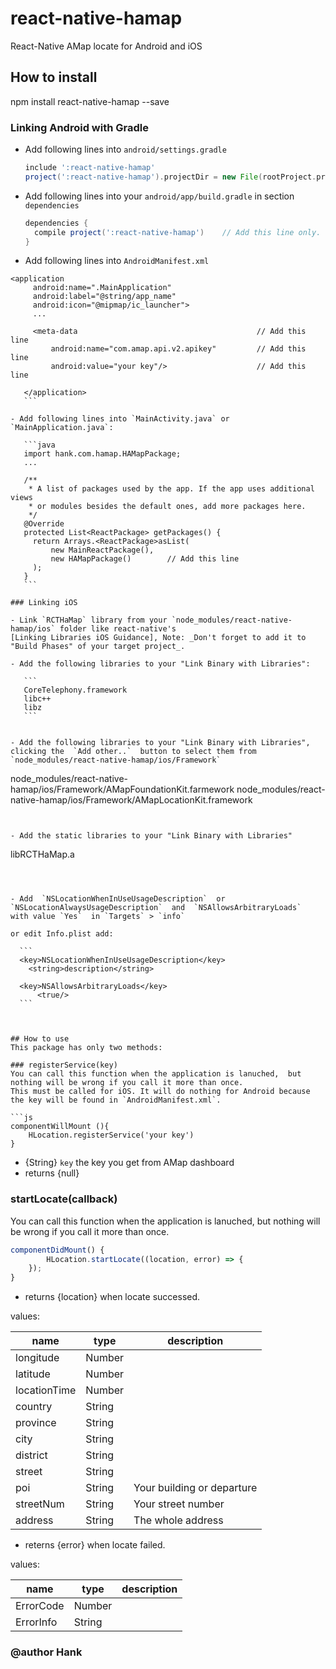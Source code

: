 # react-native-hamap
React-Native AMap locate for Android and iOS


## How to install 
npm install react-native-hamap --save


### Linking Android with Gradle

- Add following lines into `android/settings.gradle`

    ```gradle
    include ':react-native-hamap'
    project(':react-native-hamap').projectDir = new File(rootProject.projectDir, '../node_modules/react-native-hamap/android')
    ```

- Add following lines into your `android/app/build.gradle` in section `dependencies`

    ```gradle
    dependencies {
      compile project(':react-native-hamap')    // Add this line only.
    }
    ```
    
    
- Add following lines into `AndroidManifest.xml`

 ```
 <application
      android:name=".MainApplication"
      android:label="@string/app_name"
      android:icon="@mipmap/ic_launcher">
      ...
      
      <meta-data                                        // Add this line
          android:name="com.amap.api.v2.apikey"         // Add this line
          android:value="your key"/>                    // Add this line

    </application>
    ```

- Add following lines into `MainActivity.java` or `MainApplication.java`:

    ```java
    import hank.com.hamap.HAMapPackage;       
    ...

    /**
     * A list of packages used by the app. If the app uses additional views
     * or modules besides the default ones, add more packages here.
     */
    @Override
    protected List<ReactPackage> getPackages() {
      return Arrays.<ReactPackage>asList(
          new MainReactPackage(), 
          new HAMapPackage()        // Add this line
      );
    }
    ```

### Linking iOS

- Link `RCTHaMap` library from your `node_modules/react-native-hamap/ios` folder like react-native's 
[Linking Libraries iOS Guidance], Note: _Don't forget to add it to "Build Phases" of your target project_.

- Add the following libraries to your "Link Binary with Libraries":

    ```
    CoreTelephony.framework
    libc++
    libz
    ```
    
    
- Add the following libraries to your "Link Binary with Libraries",  clicking the  `Add other..`  button to select them from `node_modules/react-native-hamap/ios/Framework`

  ```
  node_modules/react-native-hamap/ios/Framework/AMapFoundationKit.farmework
  node_modules/react-native-hamap/ios/Framework/AMapLocationKit.framework
  ```
  
  
- Add the static libraries to your "Link Binary with Libraries"

  ```
  libRCTHaMap.a
  ```
  
  
  
- Add  `NSLocationWhenInUseUsageDescription`  or  `NSLocationAlwaysUsageDescription`  and  `NSAllowsArbitraryLoads`  with value `Yes`  in `Targets` > `info`

  or edit Info.plist add:

    ```
    <key>NSLocationWhenInUseUsageDescription</key>
	  <string>description</string>
    
    <key>NSAllowsArbitraryLoads</key>
		<true/>
    ```
    
    
    
## How to use
This package has only two methods: 

### registerService(key)
You can call this function when the application is lanuched,  but nothing will be wrong if you call it more than once.
This must be called for iOS. It will do nothing for Android because the key will be found in `AndroidManifest.xml`.

  ```js
  componentWillMount (){
      HLocation.registerService('your key')
  }
  ```

- {String} `key` the key you get from AMap dashboard
- returns {null} 


### startLocate(callback)
You can call this function when the application is lanuched,  but nothing will be wrong if you call it more than once.

  ```js
  componentDidMount() {
          HLocation.startLocate((location, error) => {
      });
  }
  ```
  
  
- returns {location} when locate successed.

values:

| name          | type   | description                         |
|---------------|--------|-------------------------------------|
| longitude     | Number |                                     |
| latitude      | Number |                                     |
| locationTime  | Number |                                     |
| country       | String |                                     |
| province      | String |                                     |
| city          | String |                                     | 
| district      | String |                                     |
| street        | String |                                     |
| poi           | String | Your building or departure          |
| streetNum     | String | Your street number                  |
| address       | String | The whole address                   |
  
  
- reterns {error} when locate failed.

values:

| name          | type   | description                         |
|---------------|--------|-------------------------------------|
| ErrorCode     | Number |                                     |
| ErrorInfo     | String |                                     |





### @author Hank

  
